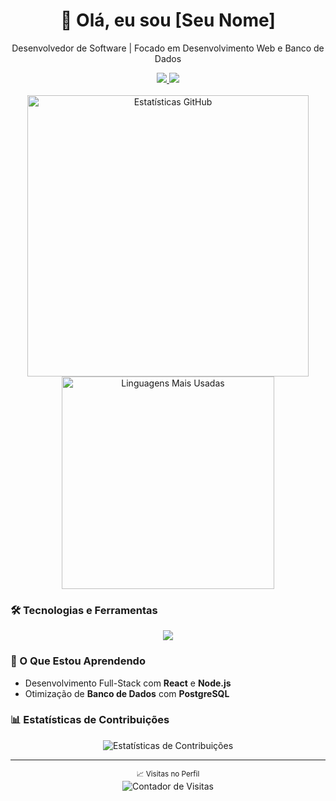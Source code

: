 <div align="center">
  <h1>👋 Olá, eu sou [Seu Nome]</h1>
  <p>Desenvolvedor de Software | Focado em Desenvolvimento Web e Banco de Dados</p>
</div>

<div align="center">
  <a href="https://linkedin.com/in/ronaldo-ribeiro-646291252" target="_blank">
    <img src="https://img.shields.io/badge/LinkedIn-0A66C2?style=for-the-badge&logo=linkedin&logoColor=white" />
  </a>
  <a href="mailto:seu-email@exemplo.com">
    <img src="https://img.shields.io/badge/Email-EA4335?style=for-the-badge&logo=gmail&logoColor=white" />
  </a>
</div>

<br/>

<div align="center">
  <img src="https://github-readme-stats.vercel.app/api?username=seu-usuario&show_icons=true&theme=transparent&hide_border=true&icon_color=0A66C2&title_color=0A66C2&text_color=ffffff" width="450px" alt="Estatísticas GitHub">
  <img src="https://github-readme-stats.vercel.app/api/top-langs/?username=seu-usuario&layout=compact&theme=transparent&hide_border=true&title_color=0A66C2&text_color=ffffff" width="340px" alt="Linguagens Mais Usadas">
</div>

### 🛠️ Tecnologias e Ferramentas
<p align="center">
  <img src="https://skillicons.dev/icons?i=python,html,css,js,react,typescript,nodejs,postgresql,git,github,linux" />
</p>

### 🌱 O Que Estou Aprendendo
- Desenvolvimento Full-Stack com **React** e **Node.js**
- Otimização de **Banco de Dados** com **PostgreSQL**

### 📊 Estatísticas de Contribuições
<div align="center">
  <img src="https://github-readme-streak-stats.herokuapp.com/?user=seu-usuario&theme=transparent&hide_border=true&ring=0A66C2&fire=0A66C2&currStreakLabel=0A66C2" alt="Estatísticas de Contribuições">
</div>

---

<div align="center">
  <sub>📈 Visitas no Perfil</sub>
  <br/>
  <img src="https://komarev.com/ghpvc/?username=seu-usuario&color=0A66C2&style=flat-square" alt="Contador de Visitas">
</div>
